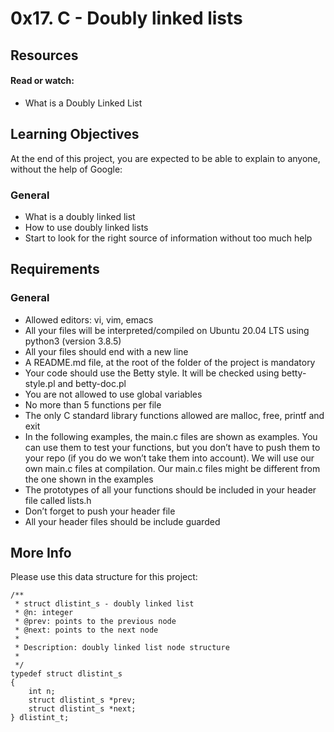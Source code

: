 #	0x17. C - Doubly linked lists

##	Resources

####	Read or watch:
-	What is a Doubly Linked List

##	Learning Objectives
At the end of this project, you are expected to be able to explain to anyone, without the help of Google:

###	General
-	What is a doubly linked list
-	How to use doubly linked lists
-	Start to look for the right source of information without too much help

##	Requirements

###	General
-	Allowed editors: vi, vim, emacs
-	All your files will be interpreted/compiled on Ubuntu 20.04 LTS using python3 (version 3.8.5)
-	All your files should end with a new line
-	A README.md file, at the root of the folder of the project is mandatory
-	Your code should use the Betty style. It will be checked using betty-style.pl and betty-doc.pl
-	You are not allowed to use global variables
-	No more than 5 functions per file
-	The only C standard library functions allowed are malloc, free, printf and exit
-	In the following examples, the main.c files are shown as examples. You can use them to test your functions, but you don’t have to push them to your repo (if you do we won’t take them into account). We will use our own main.c files at compilation. Our main.c files might be different from the one shown in the examples
-	The prototypes of all your functions should be included in your header file called lists.h
-	Don’t forget to push your header file
-	All your header files should be include guarded

##	More Info
Please use this data structure for this project:

```
/**
 * struct dlistint_s - doubly linked list
 * @n: integer
 * @prev: points to the previous node
 * @next: points to the next node
 *
 * Description: doubly linked list node structure
 *
 */
typedef struct dlistint_s
{
    int n;
    struct dlistint_s *prev;
    struct dlistint_s *next;
} dlistint_t;
```
